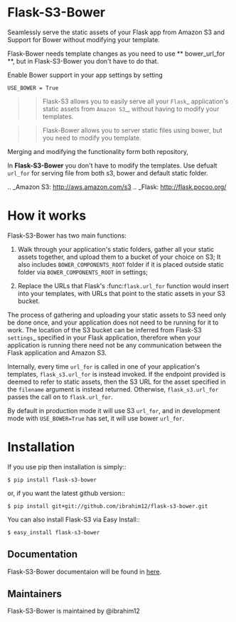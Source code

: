 Flask-S3-Bower
========

Seamlessly serve the static assets of your Flask app from Amazon S3 and Support for Bower without modifying your template.

Flask-Bower needs template changes as you need to use ** bower_url_for **, but in Flask-S3-Bower you don't have to do that. 

Enable Bower support in your app settings by setting 

```
USE_BOWER = True

```

>> Flask-S3 allows you to easily serve all your `Flask`_ application's
static assets from `Amazon S3`_, without having to modify your
templates.

>> Flask-Bower allows you to server static files using bower, but you need to modify you template.

Merging and modifying the functionality form both repository, 

In **Flask-S3-Bower** you don't have to modify the templates. Use defualt ``url_for`` for serving file from both s3, bower and default static folder. 

.. _Amazon S3: http://aws.amazon.com/s3
.. _Flask: http://flask.pocoo.org/


How it works
============

Flask-S3-Bower has two main functions:

 1. Walk through your application's static folders, gather all your
    static assets together, and upload them to a bucket of your choice
    on S3;
    It also includes ``BOWER_COMPONENTS_ROOT`` folder if it is placed outside static folder via 
    ``BOWER_COMPONENTS_ROOT``  in settings;

 2. Replace the URLs that Flask's :func:`flask.url_for` function would
    insert into your templates, with URLs that point to the static
    assets in your S3 bucket.

The process of gathering and uploading your static assets to S3 need
only be done once, and your application does not need to be running for
it to work. The location of the S3 bucket can be inferred from Flask-S3
`settings`_ specified in your Flask application, therefore when your
application is running there need not be any communication between the
Flask application and Amazon S3.

Internally, every time ``url_for`` is called in one of your
application's templates, `flask_s3.url_for` is instead invoked. If the
endpoint provided is deemed to refer to static assets, then the S3 URL
for the asset specified in the `filename` argument is instead returned.
Otherwise, `flask_s3.url_for` passes the call on to `flask.url_for`.

By default in production mode it will use S3 ``url_for``, and in development mode 
with ``USE_BOWER=True`` has set, it will use bower ``url_for``.


Installation
============

If you use pip then installation is simply::

    $ pip install flask-s3-bower

or, if you want the latest github version::

    $ pip install git+git://github.com/ibrahim12/flask-s3-bower.git

You can also install Flask-S3 via Easy Install::

    $ easy_install flask-s3-bower


Documentation
-------------
Flask-S3-Bower documentaion will be found in [here](https://flask-s3-bower.readthedocs.org/en/latest/).


Maintainers
-----------

Flask-S3-Bower is maintained by @ibrahim12
